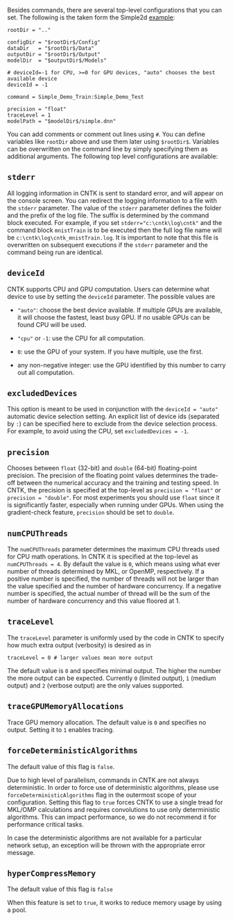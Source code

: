 Besides commands, there are several top-level configurations that you can set. The following is the taken form the Simple2d [example](Examples):

    rootDir = ".."
    
    configDir = "$rootDir$/Config"
    dataDir   = "$rootDir$/Data"
    outputDir = "$rootDir$/Output"
    modelDir  = "$outputDir$/Models"
    
    # deviceId=-1 for CPU, >=0 for GPU devices, "auto" chooses the best available device
    deviceId = -1
    
    command = Simple_Demo_Train:Simple_Demo_Test
    
    precision = "float"
    traceLevel = 1
    modelPath = "$modelDir$/simple.dnn"

You can add comments or comment out lines using `#`. You can define variables like `rootDir` above and use them later using `$rootDir$`. Variables can be overwritten on the command line by simply specifying them as additional arguments. The following top level configurations are available:

## `stderr`
All logging information in CNTK is sent to standard error, and will appear on the console screen. You can redirect the logging information to a file with the `stderr` parameter. The value of the `stderr` parameter defines the folder and the prefix of the log file. The suffix is determined by the command block executed. For example, if you set `stderr="c:\cntk\log\cntk"` and the command block `mnistTrain` is to be executed then the full log file name will be `c:\cntk\log\cntk_mnistTrain.log`. It is important to note that this file is overwritten on subsequent executions if the `stderr` parameter and the command being run are identical.

## `deviceId`
CNTK supports CPU and GPU computation. Users can determine what device to use by setting the `deviceId` parameter. The possible values are
* `"auto"`: choose the best device available. If multiple GPUs are available, it will choose the fastest, least busy GPU. If no usable GPUs can be found CPU will be used.

* `"cpu"` or `-1`: use the CPU for all computation.

* `0`: use the GPU of your system. If you have multiple, use the first.

* any non-negative integer: use the GPU identified by this number to carry out all computation.

## `excludedDevices`
This option is meant to be used in conjunction with the `deviceId = "auto"` automatic device selection setting. An explicit list of device ids (separated by `:`) can be specified here to exclude from the device selection process. For example, to avoid using the CPU, set `excludedDevices = -1`.

## `precision`
Chooses between `float` (32-bit) and `double` (64-bit) floating-point precision.
The precision of the floating point values determines the trade-off between the numerical accuracy and the training and testing speed. In CNTK, the precision is specified at the top-level as `precision = "float"` or `precision = "double"`. For most experiments you should use `float` since it is significantly faster, especially when running under GPUs. When using the gradient-check feature, `precision` should be set to `double`.

## `numCPUThreads`
The `numCPUThreads` parameter determines the maximum CPU threads used for CPU math operations. In CNTK it is specified at the top-level as `numCPUThreads = 4`. By default the value is `0`, which means using what ever number of threads determined by MKL, or OpenMP, respectively. If a positive number is specified, the number of threads will not be larger than the value specified and the number of hardware concurrency. If a negative number is specified, the actual number of thread will be the sum of the number of hardware concurrency and this value floored at 1. 

## `traceLevel`
The `traceLevel` parameter is uniformly used by the code in CNTK to specify how much extra output (verbosity) is desired as in 

    traceLevel = 0 # larger values mean more output

The default value is `0` and specifies minimal output. The higher the number the more output can be expected. Currently `0` (limited output), `1` (medium output) and `2` (verbose output) are the only values supported.

## `traceGPUMemoryAllocations`
Trace GPU memory allocation. The default value is `0` and specifies no output. Setting it to `1` enables tracing.

## `forceDeterministicAlgorithms`
The default value of this flag is `false`.

Due to high level of parallelism, commands in CNTK are not always deterministic. In order to force use of deterministic algorithms, please use `forceDeterministicAlgorithms` flag in the outermost scope of your configuration. Setting this flag to `true` forces CNTK to use a single tread for MKL/OMP calculations and requires convolutions to use only deterministic algorithms. This can impact performance, so we do not recommend it for performance critical tasks.

In case the deterministic algorithms are not available for a particular network setup, an exception will be thrown with the appropriate error message.

## `hyperCompressMemory`
The default value of this flag is `false`

When this feature is set to `true`, it works to reduce memory usage by using a pool.